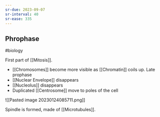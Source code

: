 ```yaml
---
sr-due: 2023-09-07
sr-interval: 40
sr-ease: 335
---
```

## Phrophase
#biology 

First part of [[Mitosis]].

- [[Chromosomes]] become more visible as  [[Chromatin]] coils up.
Late prophase
- [[Nuclear Envelope]] disappears
- [[Nucleolus]] disappears
- Duplicated [[Centrosome]] move to poles of the cell

![[Pasted image 20230124085711.png]]

Spindle is formed, made of [[Microtubules]].
